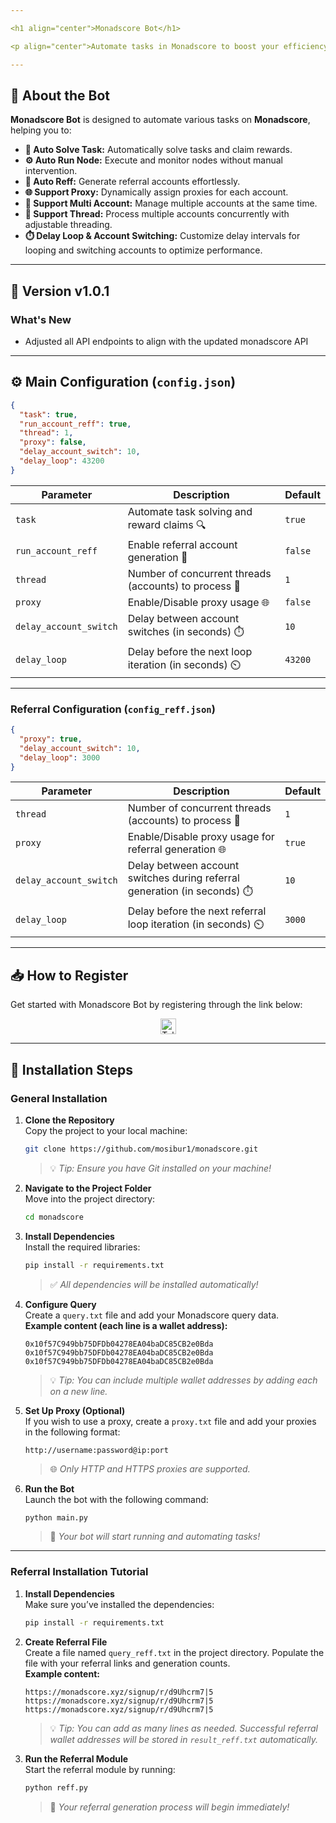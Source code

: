 ```yaml
---

<h1 align="center">Monadscore Bot</h1>

<p align="center">Automate tasks in Monadscore to boost your efficiency and maximize rewards! 🚀</p>

---
```


## 🚀 About the Bot

**Monadscore Bot** is designed to automate various tasks on **Monadscore**, helping you to:

- **📝 Auto Solve Task:** Automatically solve tasks and claim rewards.
- **⚙️ Auto Run Node:** Execute and monitor nodes without manual intervention.
- **🔗 Auto Reff:** Generate referral accounts effortlessly.
- **🌐 Support Proxy:** Dynamically assign proxies for each account.
- **👥 Support Multi Account:** Manage multiple accounts at the same time.
- **🧵 Support Thread:** Process multiple accounts concurrently with adjustable threading.
- **⏱️ Delay Loop & Account Switching:** Customize delay intervals for looping and switching accounts to optimize performance.

---

## 🌟 Version v1.0.1

### What's New

- Adjusted all API endpoints to align with the updated monadscore API

---

## ⚙️ Main Configuration (`config.json`)

```json
{
  "task": true,
  "run_account_reff": true,
  "thread": 1,
  "proxy": false,
  "delay_account_switch": 10,
  "delay_loop": 43200
}
```

| **Parameter**          | **Description**                                       | **Default** |
| ---------------------- | ----------------------------------------------------- | ----------- |
| `task`                 | Automate task solving and reward claims 🔍            | `true`      |
| `run_account_reff`     | Enable referral account generation 🔗                 | `false`      |
| `thread`               | Number of concurrent threads (accounts) to process 🧵 | `1`         |
| `proxy`                | Enable/Disable proxy usage 🌐                         | `false`     |
| `delay_account_switch` | Delay between account switches (in seconds) ⏱️        | `10`        |
| `delay_loop`           | Delay before the next loop iteration (in seconds) ⏲️  | `43200`     |

---

### Referral Configuration (`config_reff.json`)

```json
{
  "proxy": true,
  "delay_account_switch": 10,
  "delay_loop": 3000
}
```

| **Parameter**          | **Description**                                                           | **Default** |
| ---------------------- | ------------------------------------------------------------------------- | ----------- |
| `thread`               | Number of concurrent threads (accounts) to process 🧵 | `1`         |
| `proxy`                | Enable/Disable proxy usage for referral generation 🌐                     | `true`      |
| `delay_account_switch` | Delay between account switches during referral generation (in seconds) ⏱️ | `10`        |
| `delay_loop`           | Delay before the next referral loop iteration (in seconds) ⏲️        | `3000`      |

---

## 📥 How to Register

Get started with Monadscore Bot by registering through the link below:

<div align="center">
  <a href="https://monadscore.xyz/signup/r/d9Uhcrm7" target="_blank">
    <img src="https://img.shields.io/static/v1?message=Monadscore&logo=telegram&label=&color=2CA5E0&logoColor=white&style=for-the-badge" height="25" alt="Telegram Logo" />
  </a>
</div>

---

## 📖 Installation Steps

### General Installation

1. **Clone the Repository**  
   Copy the project to your local machine:

   ```bash
   git clone https://github.com/mosibur1/monadscore.git
   ```

   > 💡 _Tip: Ensure you have Git installed on your machine!_

2. **Navigate to the Project Folder**  
   Move into the project directory:

   ```bash
   cd monadscore
   ```

3. **Install Dependencies**  
   Install the required libraries:

   ```bash
   pip install -r requirements.txt
   ```

   > ✅ _All dependencies will be installed automatically!_

4. **Configure Query**  
   Create a `query.txt` file and add your Monadscore query data.  
   **Example content (each line is a wallet address):**

   ```
   0x10f57C949bb75DFDb04278EA04baDC85CB2e0Bda
   0x10f57C949bb75DFDb04278EA04baDC85CB2e0Bda
   0x10f57C949bb75DFDb04278EA04baDC85CB2e0Bda
   ```

   > 💡 _Tip: You can include multiple wallet addresses by adding each on a new line._

5. **Set Up Proxy (Optional)**  
   If you wish to use a proxy, create a `proxy.txt` file and add your proxies in the following format:

   ```
   http://username:password@ip:port
   ```

   > 🌐 _Only HTTP and HTTPS proxies are supported._

6. **Run the Bot**  
   Launch the bot with the following command:
   ```bash
   python main.py
   ```
   > 🚀 _Your bot will start running and automating tasks!_

---

### Referral Installation Tutorial

1. **Install Dependencies**  
   Make sure you’ve installed the dependencies:

   ```bash
   pip install -r requirements.txt
   ```

2. **Create Referral File**  
   Create a file named `query_reff.txt` in the project directory. Populate the file with your referral links and generation counts.  
   **Example content:**

   ```
   https://monadscore.xyz/signup/r/d9Uhcrm7|5
   https://monadscore.xyz/signup/r/d9Uhcrm7|5
   https://monadscore.xyz/signup/r/d9Uhcrm7|5
   ```

   > 💡 _Tip: You can add as many lines as needed. Successful referral wallet addresses will be stored in `result_reff.txt` automatically._

3. **Run the Referral Module**  
   Start the referral module by running:
   ```bash
   python reff.py
   ```
   > 🚀 _Your referral generation process will begin immediately!_

